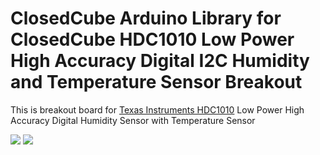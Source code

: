 ClosedCube Arduino Library for
ClosedCube HDC1010 Low Power High Accuracy Digital I2C Humidity and Temperature Sensor Breakout
===============================================================================================

This is breakout board for [Texas Instruments HDC1010](http://www.ti.com/product/HDC1010) Low Power High Accuracy Digital Humidity Sensor with Temperature Sensor 


[![](https://github.com/closedcube/ClosedCube_HDC1010_Arduino/blob/master/images/B011_HDC1010_Pic1.jpg)](https://www.tindie.com/stores/closedcube/)
[![](https://github.com/closedcube/ClosedCube_HDC1010_Arduino/blob/master/images/B011_HDC1010_Pic2.jpg)](https://www.tindie.com/stores/closedcube/)




